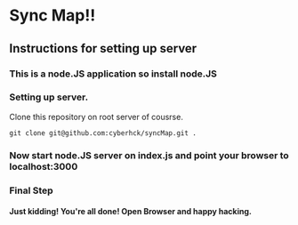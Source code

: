 # Sync Map!!

## Instructions for setting up server

### This is a node.JS application so install node.JS

### Setting up server.

Clone this repository on root server of cousrse.

```
git clone git@github.com:cyberhck/syncMap.git .
```
### Now start node.JS server on index.js and point your browser to localhost:3000

### Final Step

#### Just kidding! You're all done! Open Browser and happy hacking.
